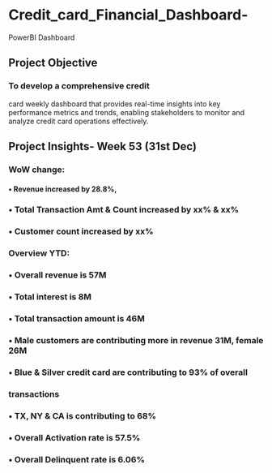 # Credit_card_Financial_Dashboard-
PowerBI Dashboard
## Project Objective
### To develop a comprehensive credit 
card weekly dashboard that 
provides real-time insights into key 
performance metrics and trends, 
enabling stakeholders to monitor 
and analyze credit card operations 
effectively.
## Project Insights- Week 53 (31st Dec)
### WoW change: 
 #### • Revenue increased by 28.8%, 
 ### • Total Transaction Amt & Count increased by xx% & xx%
 ### • Customer count increased by xx%
 ### Overview YTD:
 ### • Overall revenue is 57M
 ### • Total interest is 8M
 ### • Total transaction amount is 46M
 ### • Male customers are contributing more in revenue 31M, female 26M
 ### • Blue & Silver credit card are contributing to 93% of overall 
### transactions
 ### • TX, NY & CA is contributing to 68%
 ### • Overall Activation rate is 57.5%
 ### • Overall Delinquent rate is 6.06%
